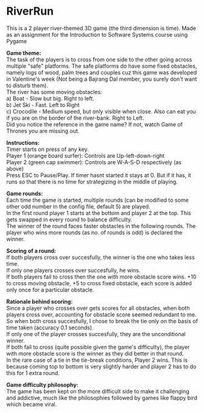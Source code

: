 # RiverRun

This is a 2 player river-themed 3D game (the third dimension is time). Made as an assignment for the Introduction to Software Systems course using Pygame

**Game theme:** <br>
The task of the players is to cross from one side to the other going across multiple "safe" platforms. 
The safe platforms do have some fixed obstacles, namely logs of wood, palm trees and couples cuz this game was developed in Valentine's week (Not being a Bajrang Dal member, you surely don't want to disturb them).
<br>
The river has some moving obstacles: <br>
a) Boat - Slow but big. Right to left.<br>
b) Jet Ski - Fast. Left to Right<br>
c) Crocodile - Medium speed, but only visible when close. Also can eat you if you are on the border of the river-bank. Right to Left.<br>
Did you notice the reference in the game name? If not, watch Game of Thrones you are missing out.<br>

**Instructions:** <br>
Timer starts on press of any key.<br>
Player 1 (orange board surfer): Controls are Up-left-down-right<br>
Player 2 (green cap swimmer): Controls are W-A-S-D respectively (as above)<br>
Press ESC to Pause/Play. If timer hasnt started it stays at 0. But if it has, it runs so that there is no time for strategizing in the middle of playing.

**Game rounds:** <br>
Each time the game is started, multiple rounds (can be modified to some other odd number in the config file, default 5) are played. <br>
In the first round player 1 starts at the bottom and player 2 at the top. This gets swapped in every round to balance difficulty. <br>
The winner of the round faces faster obstacles in the following rounds. The player who wins more rounds (as no. of rounds is odd) is declared the winner.

**Scoring of a round:** <br>
If both players cross over succesfully, the winner is the one who takes less time. <br>
If only one players crosses over succesfully, he wins.<br>
If both players fail to cross then the one with more obstacle score wins. +10 to cross moving obstacle, +5 to cross fixed obstacle, each score is added only once for a particular obstacle.

**Rationale behind scoring:** <br>
Since a player who crosses over gets scores for all obstacles, when both players cross over, accounting for obstacle score seemed redundant to me. So when both cross succesfully, I chose to break the tie only on the basis of time taken (accuracy 0.1 seconds). 
<br>
If only one of the player crosses succesfully, they are the unconditional winner. <br>
If both fail to cross (quite possible given the game's difficulty), the player with more obstacle score is the winner as they did better in that round. <br>
In the rare case of a tie in the tie-break conditions, Player 2 wins. This is because coming top to bottom is very slightly harder and player 2 has to do this for 1 extra round.

**Game difficulty philosophy:** <br>
The game has been kept on the more difficult side to make it challenging and addictive, much like the philosophies followed by games like flappy bird which became viral.

